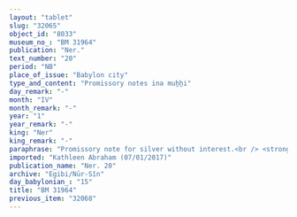 ```yaml
---
layout: "tablet"
slug: "32065"
object_id: "8033"
museum_no_: "BM 31964"
publication: "Ner."
text_number: "20"
period: "NB"
place_of_issue: "Babylon city"
type_and_content: "Promissory notes ina muẖẖi"
day_remark: "-"
month: "IV"
month_remark: "-"
year: "1"
year_remark: "-"
king: "Ner"
king_remark: "-"
paraphrase: "Promissory note for silver without interest.<br /> <strong>B</strong> owes 2 1/24 shekels of silver to <strong>A</strong>, slave of <strong>C</strong>, to be paid without interest in Ta&scaron;rīt (VII). Names of 2 witnesses and the scribe: Nab&ucirc;-bān-ahi/Nab&ucirc;-mukīn-apli.<br /> <br /> <strong>A</strong> = Nab&ucirc;-mukīn-ahi, slave of <strong>C</strong>; <strong>B</strong> = Rēmūtu/Nergal-ina-tē&scaron;&ecirc;-ēṭir; <strong>C</strong> = Iddin-Marduk(/Iqī&scaron;āya//Nūr-S&icirc;n)"
imported: "Kathleen Abraham (07/01/2017)"
publication_name: "Ner. 20"
archive: "Egibi/Nūr-Sîn"
day_babylonian_: "15"
title: "BM 31964"
previous_item: "32068"
---
```

